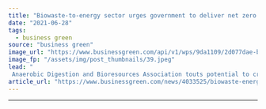 ```yaml
---
title: "Biowaste-to-energy sector urges government to deliver net zero policy backing"
date: "2021-06-28"
tags: 
  - business green
source: "business green"
image_url: "https://www.businessgreen.com/api/v1/wps/9da1109/2d077dae-bf87-49bc-967a-5cb258edb983/4/anaerobicdigestionplant-350x250-185x114.jpeg"
image_fp: "/assets/img/post_thumbnails/39.jpeg"
lead: "
 Anaerobic Digestion and Bioresources Association touts potential to create 60,000 jobs and slash UK emissions in support of the net zero goals ..."
article_url: "https://www.businessgreen.com/news/4033525/biowaste-energy-sector-urges-government-deliver-net-zero-policy-backing"
---
```


---
